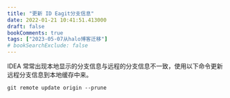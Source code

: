 ```yaml
---
title: "更新 ID Eagit分支信息"
date: 2022-01-21 10:41:51.413000
draft: false
bookComments: true
tags: ["2023-05-07从halo博客迁移"]
# bookSearchExclude: false
---
```

IDEA 常常出现本地显示的分支信息与远程的分支信息不一致，使用以下命令更新远程分支信息到本地缓存中来。

```base
git remote update origin --prune
```